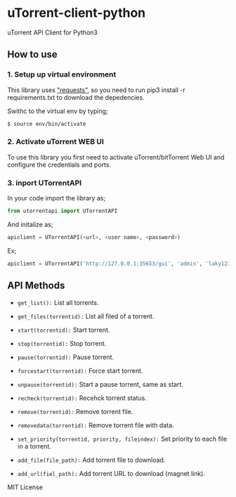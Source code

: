 # uTorrent-client-python
uTorrent API Client for Python3

## How to use

### 1. Setup up virtual environment

This library uses ["requests"](http://docs.python-requests.org/en/master/), so you need to run pip3 install -r requirements.txt to download the depedencies.

Swithc to the virtual env by typing;
```sh
$ source env/bin/activate
```

### 2. Activate uTorrent WEB UI
To use this library you first need to activate uTorrent/bitTorrent Web UI and configure the credentials and ports.

### 3. inport UTorrentAPI
In your code import the library as;

```python
from utorrentapi import UTorrentAPI
```

And initalize as;
```python
apiclient = UTorrentAPI(<url>, <user name>, <password>)
```

Ex;
```python
apiclient = UTorrentAPI('http://127.0.0.1:35653/gui', 'admin', 'laky123')
```

## API Methods

- `get_list():`
List all torrents.

- `get_files(torrentid):`
List all filed of a torrent.

- `start(torrentid):`
Start torrent.

- `stop(torrentid):`
Stop torrent.

- `pause(torrentid):`
Pause torrent.

- `forcestart(torrentid):`
Force start torrent.

- `unpause(torrentid):`
Start a pause torrent, same as start.

- `recheck(torrentid):`
Recehck torrent status.

- `remove(torrentid):`
Remove torrent file.

- `removedata(torrentid):`
Remove torrent file with data.

- `set_priority(torrentid, priority, fileindex):`
Set priority to each file in a torrent.

- `add_file(file_path):`
Add torrent file to download.

- `add_url(fiel_path):`
Add torrent URL to download (magnet link).

MIT License

